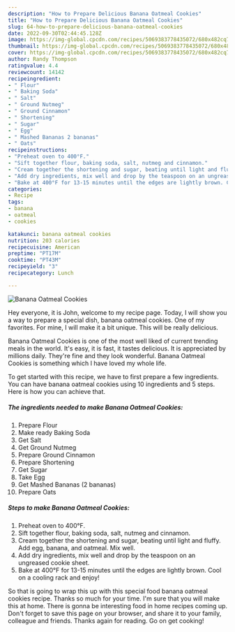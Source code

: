 ```yaml
---
description: "How to Prepare Delicious Banana Oatmeal Cookies"
title: "How to Prepare Delicious Banana Oatmeal Cookies"
slug: 64-how-to-prepare-delicious-banana-oatmeal-cookies
date: 2022-09-30T02:44:45.128Z
image: https://img-global.cpcdn.com/recipes/5069383778435072/680x482cq70/banana-oatmeal-cookies-recipe-main-photo.jpg
thumbnail: https://img-global.cpcdn.com/recipes/5069383778435072/680x482cq70/banana-oatmeal-cookies-recipe-main-photo.jpg
cover: https://img-global.cpcdn.com/recipes/5069383778435072/680x482cq70/banana-oatmeal-cookies-recipe-main-photo.jpg
author: Randy Thompson
ratingvalue: 4.4
reviewcount: 14142
recipeingredient:
- " Flour"
- " Baking Soda"
- " Salt"
- " Ground Nutmeg"
- " Ground Cinnamon"
- " Shortening"
- " Sugar"
- " Egg"
- " Mashed Bananas 2 bananas"
- " Oats"
recipeinstructions:
- "Preheat oven to 400°F."
- "Sift together flour, baking soda, salt, nutmeg and cinnamon."
- "Cream together the shortening and sugar, beating until light and fluffy. Add egg, banana, and oatmeal. Mix well."
- "Add dry ingredients, mix well and drop by the teaspoon on an ungreased cookie sheet."
- "Bake at 400°F for 13-15 minutes until the edges are lightly brown. Cool on a cooling rack and enjoy!"
categories:
- Recipe
tags:
- banana
- oatmeal
- cookies

katakunci: banana oatmeal cookies 
nutrition: 203 calories
recipecuisine: American
preptime: "PT17M"
cooktime: "PT43M"
recipeyield: "3"
recipecategory: Lunch

---
```



![Banana Oatmeal Cookies](https://img-global.cpcdn.com/recipes/5069383778435072/680x482cq70/banana-oatmeal-cookies-recipe-main-photo.jpg)

Hey everyone, it is John, welcome to my recipe page. Today, I will show you a way to prepare a special dish, banana oatmeal cookies. One of my favorites. For mine, I will make it a bit unique. This will be really delicious.



Banana Oatmeal Cookies is one of the most well liked of current trending meals in the world. It's easy, it is fast, it tastes delicious. It is appreciated by millions daily. They're fine and they look wonderful. Banana Oatmeal Cookies is something which I have loved my whole life.


To get started with this recipe, we have to first prepare a few ingredients. You can have banana oatmeal cookies using 10 ingredients and 5 steps. Here is how you can achieve that.

<!--inarticleads1-->

##### The ingredients needed to make Banana Oatmeal Cookies:

1. Prepare  Flour
1. Make ready  Baking Soda
1. Get  Salt
1. Get  Ground Nutmeg
1. Prepare  Ground Cinnamon
1. Prepare  Shortening
1. Get  Sugar
1. Take  Egg
1. Get  Mashed Bananas (2 bananas)
1. Prepare  Oats




<!--inarticleads2-->

##### Steps to make Banana Oatmeal Cookies:

1. Preheat oven to 400°F.
1. Sift together flour, baking soda, salt, nutmeg and cinnamon.
1. Cream together the shortening and sugar, beating until light and fluffy. Add egg, banana, and oatmeal. Mix well.
1. Add dry ingredients, mix well and drop by the teaspoon on an ungreased cookie sheet.
1. Bake at 400°F for 13-15 minutes until the edges are lightly brown. Cool on a cooling rack and enjoy!




So that is going to wrap this up with this special food banana oatmeal cookies recipe. Thanks so much for your time. I'm sure that you will make this at home. There is gonna be interesting food in home recipes coming up. Don't forget to save this page on your browser, and share it to your family, colleague and friends. Thanks again for reading. Go on get cooking!
